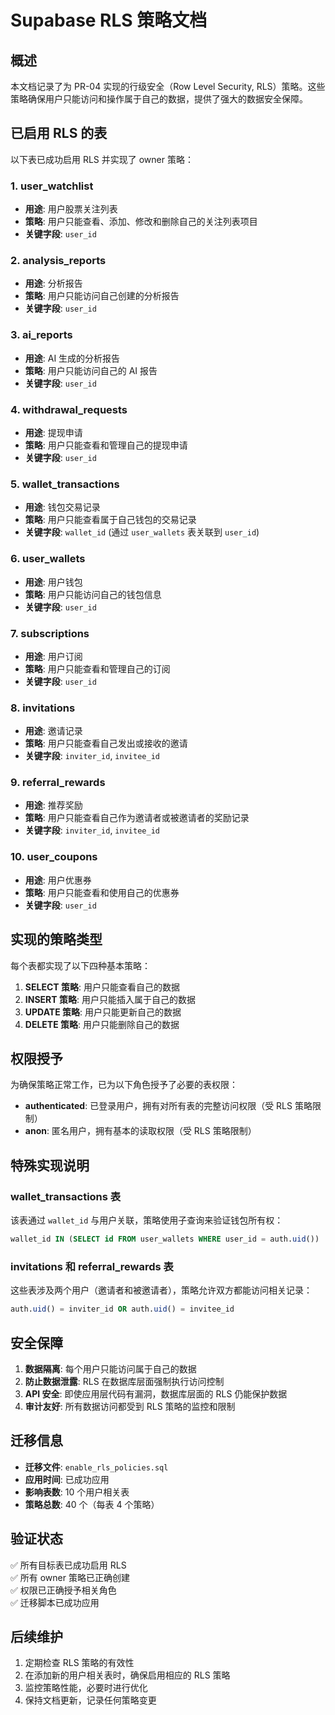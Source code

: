 # Supabase RLS 策略文档

## 概述

本文档记录了为 PR-04 实现的行级安全（Row Level Security, RLS）策略。这些策略确保用户只能访问和操作属于自己的数据，提供了强大的数据安全保障。

## 已启用 RLS 的表

以下表已成功启用 RLS 并实现了 owner 策略：

### 1. user_watchlist

- **用途**: 用户股票关注列表
- **策略**: 用户只能查看、添加、修改和删除自己的关注列表项目
- **关键字段**: `user_id`

### 2. analysis_reports

- **用途**: 分析报告
- **策略**: 用户只能访问自己创建的分析报告
- **关键字段**: `user_id`

### 3. ai_reports

- **用途**: AI 生成的分析报告
- **策略**: 用户只能访问自己的 AI 报告
- **关键字段**: `user_id`

### 4. withdrawal_requests

- **用途**: 提现申请
- **策略**: 用户只能查看和管理自己的提现申请
- **关键字段**: `user_id`

### 5. wallet_transactions

- **用途**: 钱包交易记录
- **策略**: 用户只能查看属于自己钱包的交易记录
- **关键字段**: `wallet_id` (通过 `user_wallets` 表关联到 `user_id`)

### 6. user_wallets

- **用途**: 用户钱包
- **策略**: 用户只能访问自己的钱包信息
- **关键字段**: `user_id`

### 7. subscriptions

- **用途**: 用户订阅
- **策略**: 用户只能查看和管理自己的订阅
- **关键字段**: `user_id`

### 8. invitations

- **用途**: 邀请记录
- **策略**: 用户只能查看自己发出或接收的邀请
- **关键字段**: `inviter_id`, `invitee_id`

### 9. referral_rewards

- **用途**: 推荐奖励
- **策略**: 用户只能查看自己作为邀请者或被邀请者的奖励记录
- **关键字段**: `inviter_id`, `invitee_id`

### 10. user_coupons

- **用途**: 用户优惠券
- **策略**: 用户只能查看和使用自己的优惠券
- **关键字段**: `user_id`

## 实现的策略类型

每个表都实现了以下四种基本策略：

1. **SELECT 策略**: 用户只能查看自己的数据
2. **INSERT 策略**: 用户只能插入属于自己的数据
3. **UPDATE 策略**: 用户只能更新自己的数据
4. **DELETE 策略**: 用户只能删除自己的数据

## 权限授予

为确保策略正常工作，已为以下角色授予了必要的表权限：

- **authenticated**: 已登录用户，拥有对所有表的完整访问权限（受 RLS 策略限制）
- **anon**: 匿名用户，拥有基本的读取权限（受 RLS 策略限制）

## 特殊实现说明

### wallet_transactions 表

该表通过 `wallet_id` 与用户关联，策略使用子查询来验证钱包所有权：

```sql
wallet_id IN (SELECT id FROM user_wallets WHERE user_id = auth.uid())
```

### invitations 和 referral_rewards 表

这些表涉及两个用户（邀请者和被邀请者），策略允许双方都能访问相关记录：

```sql
auth.uid() = inviter_id OR auth.uid() = invitee_id
```

## 安全保障

1. **数据隔离**: 每个用户只能访问属于自己的数据
2. **防止数据泄露**: RLS 在数据库层面强制执行访问控制
3. **API 安全**: 即使应用层代码有漏洞，数据库层面的 RLS 仍能保护数据
4. **审计友好**: 所有数据访问都受到 RLS 策略的监控和限制

## 迁移信息

- **迁移文件**: `enable_rls_policies.sql`
- **应用时间**: 已成功应用
- **影响表数**: 10 个用户相关表
- **策略总数**: 40 个（每表 4 个策略）

## 验证状态

✅ 所有目标表已成功启用 RLS  
✅ 所有 owner 策略已正确创建  
✅ 权限已正确授予相关角色  
✅ 迁移脚本已成功应用

## 后续维护

1. 定期检查 RLS 策略的有效性
2. 在添加新的用户相关表时，确保启用相应的 RLS 策略
3. 监控策略性能，必要时进行优化
4. 保持文档更新，记录任何策略变更
